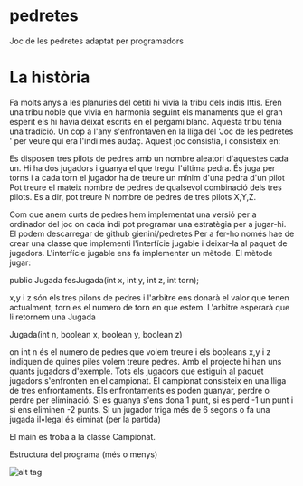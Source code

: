 pedretes
========

Joc de les pedretes adaptat per programadors

La història
===========

Fa molts anys a les planuries del cetiti hi vivia la tribu dels indis Ittis. Eren una tribu noble que vivia en harmonia seguint els manaments que el gran esperit els hi havia deixat escrits en  el pergamí blanc. 
Aquesta tribu tenia una tradició. Un cop a l'any s'enfrontaven en la lliga del 'Joc de les pedretes ' per  veure qui era l'indi més audaç. Aquest joc consistia, i consisteix en:

Es disposen tres pilots de pedres amb un nombre  aleatori d'aquestes cada un. Hi ha dos jugadors i guanya el que tregui l'última pedra. És juga per torns i a cada torn el jugador ha de treure un mínim d'una pedra d'un pilot Pot treure el mateix nombre de pedres de qualsevol combinació dels tres pilots. Es a dir, pot treure N nombre de pedres de tres pilots X,Y,Z.

Com que anem curts de pedres hem implementat una versió per a ordinador del joc on cada indi pot programar una estratègia per a jugar-hi. El podem descarregar de github
gienini/pedretes
Per a fer-ho només hae de crear una classe que implementi l'interfície jugable i deixar-la  al paquet de jugadors.  L'interfície jugable ens fa implementar un mètode. El mètode jugar:

public Jugada fesJugada(int x, int y, int z, int torn);

x,y i z són els tres pilons de pedres i l'arbitre ens donarà el valor que tenen actualment, torn es el numero de torn en que estem. L'arbitre esperarà que li retornem una Jugada

Jugada(int n, boolean x, boolean y, boolean z)

on int n és el numero de pedres que volem treure i els booleans x,y i z indiquen de quines piles volem treure pedres. Amb el projecte hi han uns quants jugadors d'exemple.
Tots els jugadors que estiguin al paquet jugadors s'enfronten en el campionat. El campionat consisteix en una lliga de tres enfrontaments. Els enfrontaments es poden guanyar, perdre o perdre per eliminació. Si es guanya s'ens dona 1 punt, si es perd -1 un punt i si ens eliminen -2 punts. Si un jugador triga més de 6 segons o fa una jugada il•legal és eiminat (per la partida)

El main es troba a la classe Campionat.

Estructura del programa (més o menys)

![alt tag](http://oi59.tinypic.com/oho5ft.jpg)
